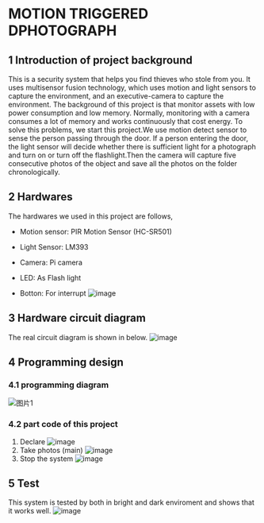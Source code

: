 # MOTION TRIGGERED DPHOTOGRAPH
## 1 Introduction of project background
This is a security system that helps you find thieves who stole from you. It uses multisensor fusion technology, which uses motion and light sensors to capture the environment, and an executive-camera to capture the environment. The background of this project is that monitor assets with low power consumption and low memory. Normally, monitoring with a camera consumes a lot of memory and works continuously that cost energy.
To solve this problems, we start this project.We use motion detect sensor to sense the person passing through the door. If a person entering the door, the light sensor will decide whether there is sufficient light for a photograph and turn on or turn off the flashlight.Then the camera will capture five consecutive photos of the object and save all the photos on the folder chronologically. 
## 2 Hardwares
The hardwares we used in this project are follows,

- Motion sensor: PIR Motion Sensor (HC-SR501)

- Light Sensor: LM393

- Camera: Pi camera

- LED: As Flash light

- Botton: For interrupt
![image](https://user-images.githubusercontent.com/54963953/81525939-d6fd9600-9388-11ea-89d8-dd3ec6e05fa4.png)
## 3 Hardware circuit diagram
The real circuit diagram is shown in below.
![image](https://user-images.githubusercontent.com/54963953/81525985-f72d5500-9388-11ea-947b-2e9c5267a646.png)
## 4 Programming design
### 4.1 programming diagram
![图片1](https://user-images.githubusercontent.com/54963953/81526228-a1a57800-9389-11ea-9730-2cb75a1e5651.png)
### 4.2 part code of this project

1. Declare
![image](https://user-images.githubusercontent.com/54963953/81526300-ce598f80-9389-11ea-8e6a-da763228684e.png)
2. Take photos (main)
![image](https://user-images.githubusercontent.com/54963953/81526317-da455180-9389-11ea-8f41-7d44a5e8eb09.png)
3. Stop the system
![image](https://user-images.githubusercontent.com/54963953/81526259-b8e46580-9389-11ea-907c-bedb6997177f.png)
## 5 Test
This system is tested by both in bright and dark enviroment and shows that it works well.
![image](https://user-images.githubusercontent.com/54963953/81526422-21334700-938a-11ea-8afb-ac0c942ce7de.png)





